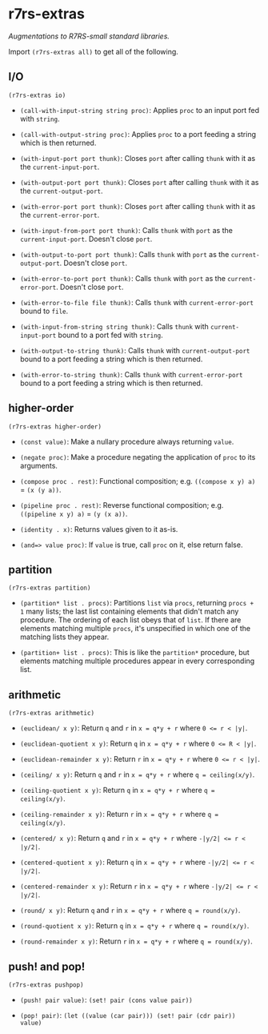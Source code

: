 r7rs-extras
===========

*Augmentations to R7RS-small standard libraries.*

Import `(r7rs-extras all)` to get all of the following.


I/O
---

`(r7rs-extras io)`

- `(call-with-input-string string proc)`: Applies `proc` to an input
  port fed with `string`.

- `(call-with-output-string proc)`: Applies `proc` to a port feeding a
  string which is then returned.

- `(with-input-port port thunk)`: Closes `port` after calling `thunk`
  with it as the `current-input-port`.

- `(with-output-port port thunk)`: Closes `port` after calling `thunk`
  with it as the `current-output-port`.

- `(with-error-port port thunk)`: Closes `port` after calling `thunk`
  with it as the `current-error-port`.

- `(with-input-from-port port thunk)`: Calls `thunk` with `port` as
  the `current-input-port`.  Doesn't close `port`.

- `(with-output-to-port port thunk)`: Calls `thunk` with `port` as the
  `current-output-port`.  Doesn't close `port`.

- `(with-error-to-port port thunk)`: Calls `thunk` with `port` as the
  `current-error-port`.  Doesn't close `port`.

- `(with-error-to-file file thunk)`: Calls `thunk` with
  `current-error-port` bound to `file`.

- `(with-input-from-string string thunk)`: Calls `thunk` with
  `current-input-port` bound to a port fed with `string`.

- `(with-output-to-string thunk)`: Calls `thunk` with
  `current-output-port` bound to a port feeding a string which is then
  returned.

- `(with-error-to-string thunk)`: Calls `thunk` with
  `current-error-port` bound to a port feeding a string which is then
  returned.


higher-order
------------

`(r7rs-extras higher-order)`

- `(const value)`: Make a nullary procedure always returning `value`.

- `(negate proc)`: Make a procedure negating the application of `proc`
  to its arguments.

- `(compose proc . rest)`: Functional composition; e.g. `((compose x
  y) a)` = `(x (y a))`.

- `(pipeline proc . rest)`: Reverse functional composition;
  e.g. `((pipeline x y) a)` = `(y (x a))`.

- `(identity . x)`: Returns values given to it as-is.

- `(and=> value proc)`: If `value` is true, call `proc` on it, else
  return false.


partition
---------

`(r7rs-extras partition)`

- `(partition* list . procs)`: Partitions `list` via `procs`,
returning `procs + 1` many lists; the last list containing elements
that didn't match any procedure.  The ordering of each list obeys that
of `list`.  If there are elements matching multiple `procs`, it's
unspecified in which one of the matching lists they appear.

- `(partition+ list . procs)`: This is like the `partition*`
procedure, but elements matching multiple procedures appear in every
corresponding list.


arithmetic
----------

`(r7rs-extras arithmetic)`

- `(euclidean/ x y)`: Return `q` and `r` in `x = q*y + r` where `0 <=
  r < |y|`.

- `(euclidean-quotient x y)`: Return `q` in `x = q*y + r` where `0 <=
  R < |y|`.

- `(euclidean-remainder x y)`: Return `r` in `x = q*y + r` where `0 <=
  r < |y|`.

- `(ceiling/ x y)`: Return `q` and `r` in `x = q*y + r` where `q =
  ceiling(x/y)`.

- `(ceiling-quotient x y)`: Return `q` in `x = q*y + r` where `q =
  ceiling(x/y)`.

- `(ceiling-remainder x y)`: Return `r` in `x = q*y + r` where `q =
  ceiling(x/y)`.

- `(centered/ x y)`: Return `q` and `r` in `x = q*y + r` where `-|y/2|
  <= r < |y/2|`.

- `(centered-quotient x y)`: Return `q` in `x = q*y + r` where `-|y/2|
  <= r < |y/2|`.

- `(centered-remainder x y)`: Return `r` in `x = q*y + r` where
  `-|y/2| <= r < |y/2|`.

- `(round/ x y)`: Return `q` and `r` in `x = q*y + r` where `q =
  round(x/y)`.

- `(round-quotient x y)`: Return `q` in `x = q*y + r` where `q =
  round(x/y)`.

- `(round-remainder x y)`: Return `r` in `x = q*y + r` where `q =
  round(x/y)`.


push! and pop!
--------------

`(r7rs-extras pushpop)`

- `(push! pair value)`: `(set! pair (cons value pair))`

- `(pop! pair)`: `(let ((value (car pair))) (set! pair (cdr pair))
  value)`
